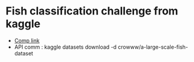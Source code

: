 # Fish classification challenge from kaggle

- [Comp link](https://www.kaggle.com/crowww/a-large-scale-fish-dataset)
- API comm : kaggle datasets download -d crowww/a-large-scale-fish-dataset


